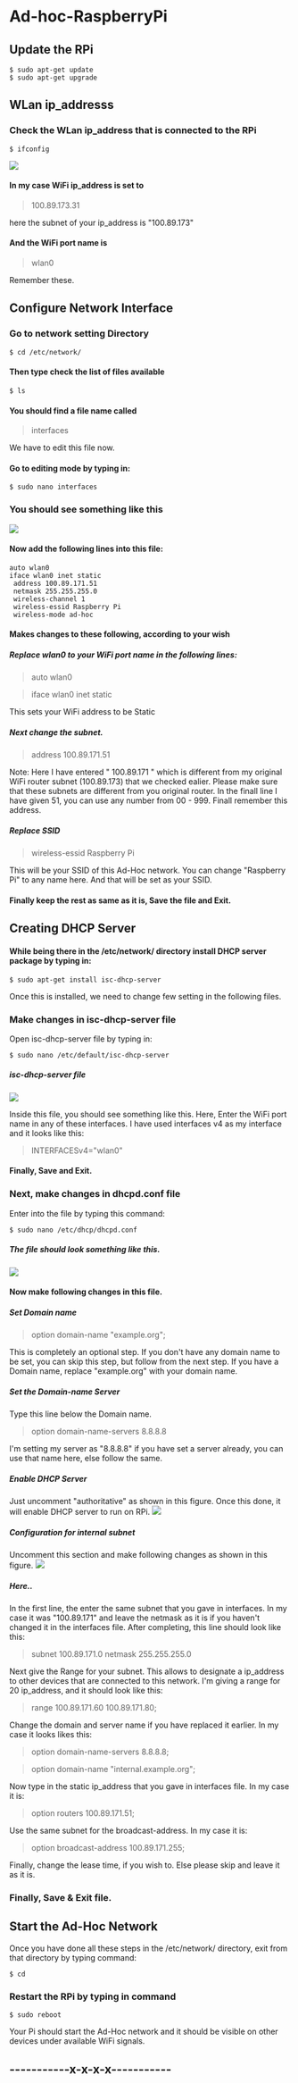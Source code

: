 # Ad-hoc-RaspberryPi

## Update the RPi
```shell
$ sudo apt-get update
$ sudo apt-get upgrade
```

## WLan ip_addresss
### Check the WLan ip_address that is connected to the RPi

```shell
$ ifconfig
```

<img src="https://github.com/AswathGI/Ad-hoc-RaspberryPi/blob/master/Screenshot%202020-06-22%20at%2015.04.02.png">

#### In my case WiFi ip_address is set to 
> 100.89.173.31

here the subnet of your ip_address is "100.89.173"

#### And the WiFi port name is 
> wlan0

Remember these. 

## Configure Network Interface

### Go to network setting Directory
```shell
$ cd /etc/network/
```
#### Then type check the list of files available
```shell
$ ls
```
#### You should find a file name called 
> interfaces

We have to edit this file now. 

#### Go to editing mode by typing in:
```shell
$ sudo nano interfaces
```
### You should see something like this
<img src="https://github.com/AswathGI/Ad-hoc-RaspberryPi/blob/master/Screenshot%202020-06-22%20at%2015.17.26.png">

#### Now add the following lines into this file: 
```shell
auto wlan0
iface wlan0 inet static
 address 100.89.171.51
 netmask 255.255.255.0
 wireless-channel 1
 wireless-essid Raspberry Pi
 wireless-mode ad-hoc
```

#### Makes changes to these following, according to your wish

##### Replace wlan0 to your WiFi port name in the following lines: 
> auto wlan0

> iface wlan0 inet static

This sets your WiFi address to be Static

##### Next change the subnet. 

> address 100.89.171.51


Note: Here I have entered " 100.89.171 " which is different from my original WiFi router subnet (100.89.173) that we checked ealier. Please make sure that these subnets are different from you original router. In the finall line I have given 51, you can use any number from 00 - 999. Finall remember this address. 

##### Replace SSID
> wireless-essid Raspberry Pi

This will be your SSID of this Ad-Hoc network. You can change "Raspberry Pi" to any name here. And that will be set as your SSID. 

#### Finally keep the rest as same as it is, Save the file and Exit. 


## Creating DHCP Server
#### While being there in the /etc/network/ directory install DHCP server package by typing in: 
```shell
$ sudo apt-get install isc-dhcp-server
```

Once this is installed, we need to change few setting in the following files. 

### Make changes in isc-dhcp-server file

Open isc-dhcp-server file by typing in: 
```shell
$ sudo nano /etc/default/isc-dhcp-server
```

##### isc-dhcp-server file
<img src="https://github.com/AswathGI/Ad-hoc-RaspberryPi/blob/master/Screenshot%202020-06-22%20at%2015.28.40.png" >

Inside this file, you should see something like this. 
Here, Enter the WiFi port name in any of these interfaces. 
I have used interfaces v4 as my interface and it looks like this: 
> INTERFACESv4="wlan0"

#### Finally, Save and Exit.

### Next, make changes in dhcpd.conf file

Enter into the file by typing this command: 
```shell
$ sudo nano /etc/dhcp/dhcpd.conf
```
##### The file should look something like this. 
<img src="https://github.com/AswathGI/Ad-hoc-RaspberryPi/blob/master/Screenshot%202020-06-25%20at%2001.06.30.png" >

#### Now make following changes in this file.
##### Set Domain name
> option domain-name "example.org";

This is completely an optional step. If you don't have any domain name to be set, you can skip this step, but follow from the next step.
If you have a Domain name, replace "example.org" with your domain name. 

##### Set the Domain-name Server
Type this line below the Domain name.
> option domain-name-servers 8.8.8.8

I'm setting my server as "8.8.8.8" if you have set a server already, you can use that name here, else follow the same.

##### Enable DHCP Server
Just uncomment "authoritative" as shown in this figure. Once this done, it will enable DHCP server to run on RPi.
<img src="https://github.com/AswathGI/Ad-hoc-RaspberryPi/blob/master/Screenshot%202020-06-22%20at%2015.31.33.png" >

##### Configuration for internal subnet
Uncomment this section and make following changes as shown in this figure. 
<img src="https://github.com/AswathGI/Ad-hoc-RaspberryPi/blob/master/Screenshot%202020-06-25%20at%2001.07.53.png" >
##### Here..
In the first line, the enter the same subnet that you gave in interfaces. In my case it was "100.89.171" and leave the netmask as it is if you haven't changed it in the interfaces file.
After completing, this line should look like this:
> subnet 100.89.171.0 netmask 255.255.255.0 

Next give the Range for your subnet. This allows to designate a ip_address to other devices that are connected to this network. 
I'm giving a range for 20 ip_address, and it should look like this: 
> range 100.89.171.60 100.89.171.80;

Change the domain and server name if you have replaced it earlier. 
In my case it looks likes this: 
> option domain-name-servers 8.8.8.8;

> option domain-name "internal.example.org";

Now type in the static ip_address that you gave in interfaces file.
In my case it is: 
> option routers 100.89.171.51;

Use the same subnet for the broadcast-address.
In my case it is: 
> option broadcast-address 100.89.171.255;

Finally, change the lease time, if you wish to. Else please skip and leave it as it is. 

### Finally, Save & Exit file. 

## Start the Ad-Hoc Network
Once you have done all these steps in the /etc/network/ directory, exit from that directory by typing command: 
```shell
$ cd
```
### Restart the RPi by typing in command
```shell
$ sudo reboot
```
Your Pi should start the Ad-Hoc network and it should be visible on other devices under available WiFi signals. 


## -----------x-x-x-x-----------
